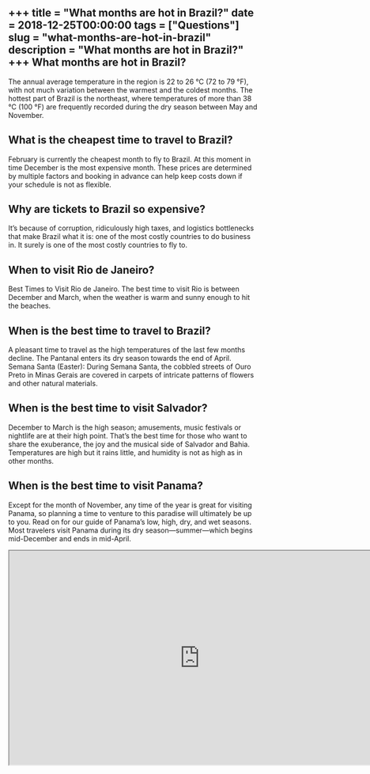 +++
title = "What months are hot in Brazil?"
date = 2018-12-25T00:00:00
tags = ["Questions"]
slug = "what-months-are-hot-in-brazil"
description = "What months are hot in Brazil?"
+++
What months are hot in Brazil?
------------------------------

The annual average temperature in the region is 22 to 26 °C (72 to 79 °F), with not much variation between the warmest and the coldest months. The hottest part of Brazil is the northeast, where temperatures of more than 38 °C (100 °F) are frequently recorded during the dry season between May and November.

What is the cheapest time to travel to Brazil?
----------------------------------------------

February is currently the cheapest month to fly to Brazil. At this moment in time December is the most expensive month. These prices are determined by multiple factors and booking in advance can help keep costs down if your schedule is not as flexible.

Why are tickets to Brazil so expensive?
---------------------------------------

It’s because of corruption, ridiculously high taxes, and logistics bottlenecks that make Brazil what it is: one of the most costly countries to do business in. It surely is one of the most costly countries to fly to.

When to visit Rio de Janeiro?
-----------------------------

Best Times to Visit Rio de Janeiro. The best time to visit Rio is between December and March, when the weather is warm and sunny enough to hit the beaches.

When is the best time to travel to Brazil?
------------------------------------------

A pleasant time to travel as the high temperatures of the last few months decline. The Pantanal enters its dry season towards the end of April. Semana Santa (Easter): During Semana Santa, the cobbled streets of Ouro Preto in Minas Gerais are covered in carpets of intricate patterns of flowers and other natural materials.

When is the best time to visit Salvador?
----------------------------------------

December to March is the high season; amusements, music festivals or nightlife are at their high point. That’s the best time for those who want to share the exuberance, the joy and the musical side of Salvador and Bahia. Temperatures are high but it rains little, and humidity is not as high as in other months.

When is the best time to visit Panama?
--------------------------------------

Except for the month of November, any time of the year is great for visiting Panama, so planning a time to venture to this paradise will ultimately be up to you. Read on for our guide of Panama’s low, high, dry, and wet seasons. Most travelers visit Panama during its dry season—summer—which begins mid-December and ends in mid-April.

<iframe allow="accelerometer; autoplay; clipboard-write; encrypted-media; gyroscope; picture-in-picture" allowfullscreen="" class="__youtube_prefs__  epyt-is-override  no-lazyload" data-no-lazy="1" data-origheight="433" data-origwidth="770" data-skipgform_ajax_framebjll="" height="433" id="_ytid_81839" loading="lazy" src="https://www.youtube.com/embed/VEtfvNa82BQ?enablejsapi=1&autoplay=0&cc_load_policy=0&cc_lang_pref=&iv_load_policy=1&loop=0&modestbranding=0&rel=1&fs=1&playsinline=0&autohide=2&theme=dark&color=red&controls=1&" title="YouTube player" width="770"></iframe>